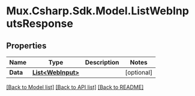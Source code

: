 # Mux.Csharp.Sdk.Model.ListWebInputsResponse

## Properties

Name | Type | Description | Notes
------------ | ------------- | ------------- | -------------
**Data** | [**List&lt;WebInput&gt;**](WebInput.md) |  | [optional] 

[[Back to Model list]](../README.md#documentation-for-models) [[Back to API list]](../README.md#documentation-for-api-endpoints) [[Back to README]](../README.md)

